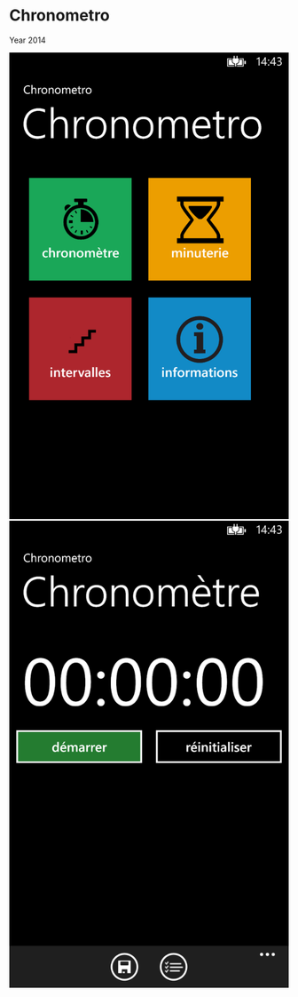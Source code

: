 # Chronometro

Year 2014

![](./ChronoMetro/SubmissionInfo/1.png)
![](./ChronoMetro/SubmissionInfo/2.png)